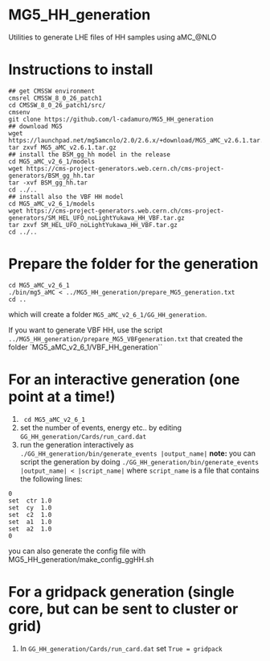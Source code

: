 # MG5_HH_generation
Utilities to generate LHE files of HH samples using aMC_@NLO

# Instructions to install
```
## get CMSSW environment
cmsrel CMSSW_8_0_26_patch1
cd CMSSW_8_0_26_patch1/src/
cmsenv
git clone https://github.com/l-cadamuro/MG5_HH_generation
## download MG5
wget https://launchpad.net/mg5amcnlo/2.0/2.6.x/+download/MG5_aMC_v2.6.1.tar.gz
tar zxvf MG5_aMC_v2.6.1.tar.gz
## install the BSM_gg_hh model in the release
cd MG5_aMC_v2_6_1/models
wget https://cms-project-generators.web.cern.ch/cms-project-generators/BSM_gg_hh.tar
tar -xvf BSM_gg_hh.tar
cd ../..
## install also the VBF HH model
cd MG5_aMC_v2_6_1/models
wget https://cms-project-generators.web.cern.ch/cms-project-generators/SM_HEL_UFO_noLightYukawa_HH_VBF.tar.gz
tar zxvf SM_HEL_UFO_noLightYukawa_HH_VBF.tar.gz
cd ../..
```

# Prepare the folder for the generation
```
cd MG5_aMC_v2_6_1
./bin/mg5_aMC < ../MG5_HH_generation/prepare_MG5_generation.txt
cd ..
```
which will create a folder ``MG5_aMC_v2_6_1/GG_HH_generation``.

If you want to generate VBF HH, use the script ``../MG5_HH_generation/prepare_MG5_VBFgeneration.txt`` that created the folder `MG5_aMC_v2_6_1/VBF_HH_generation``

# For an interactive generation (one point at a time!)
1. `` cd MG5_aMC_v2_6_1``
2. set the number of events, energy etc.. by editing ``GG_HH_generation/Cards/run_card.dat``
3. run the generation interactively as ``./GG_HH_generation/bin/generate_events |output_name|``
**note:** you can script the generation by doing
``./GG_HH_generation/bin/generate_events |output_name| < |script_name|``
where ``script_name`` is a file that contains the following lines:
```
0
set  ctr 1.0
set  cy  1.0
set  c2  1.0
set  a1  1.0
set  a2  1.0
0
```
you can also generate the config file with MG5_HH_generation/make_config_ggHH.sh

# For a gridpack generation (single core, but can be sent to cluster or grid)
1. In ``GG_HH_generation/Cards/run_card.dat`` set ``True = gridpack``

